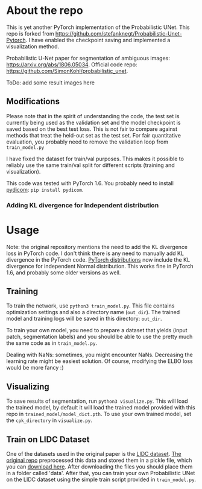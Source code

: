 # About the repo
This is yet another PyTorch implementation of the Probabilistic UNet. This repo is forked from https://github.com/stefanknegt/Probabilistic-Unet-Pytorch. I have enabled the checkpoint saving and implemented a visualization method.

Probabilistic U-Net paper for segmentation of ambiguous images: https://arxiv.org/abs/1806.05034.
Official code repo: https://github.com/SimonKohl/probabilistic_unet.

ToDo: add some result images here

## Modifications
Please note that in the spirit of understanding the code, the test set is currently being used as the validation set and the model checkpoint is saved based on the best test loss. This is not fair to compare against methods that treat the held-out set as the test set. For fair quantitative evaluation, you probably need to remove the validation loop from `train_model.py`

I have fixed the dataset for train/val purposes. This makes it possible to reliably use the same train/val split for different scripts (training and visualization).

This code was tested with PyTorch 1.6. You probably need to install [pydicom](https://pydicom.github.io/): `pip install pydicom`.
 
### Adding KL divergence for Independent distribution


# Usage
Note: the original repository mentions the need to add the KL divergence loss in PyTorch code. I don't think there is any need to manually add KL divergence in the PyTorch code. [PyTorch distributions](https://pytorch.org/docs/stable/distributions.html) now include the KL divergence for independent Normal distribution. This works fine in PyTorch 1.6, and probably some older versions as well.

## Training
To train the network, use `python3 train_model.py`. This file contains optimization settings and also a directory name (`out_dir`). The trained model and training logs will be saved in this directory: `out_dir`.

To train your own model, you need to prepare a dataset that yields (input patch, segmentation labels) and you should be able to use the pretty much the same code as in `train_model.py`. 

Dealing with NaNs: sometimes, you might encounter NaNs. Decreasing the learning rate might be easiest solution. Of course, modifying the ELBO loss would be more fancy :)

## Visualizing
To save results of segmentation, run `python3 visualize.py`. This will load the trained model, by default it will load the trained model provided with this repo in `trained_model/model_dict.pth`. To use your own trained model, set the `cpk_directory` in `visualize.py`. 


## Train on LIDC Dataset
One of the datasets used in the original paper is the [LIDC dataset](https://wiki.cancerimagingarchive.net). [The original repo](https://github.com/stefanknegt/Probabilistic-Unet-Pytorch) preprocessed this data and stored them in a pickle file, which you can [download here](https://drive.google.com/drive/folders/1xKfKCQo8qa6SAr3u7qWNtQjIphIrvmd5?usp=sharing). After downloading the files you should place them in a folder called 'data'. After that, you can train your own Probabilistic UNet on the LIDC dataset using the simple train script provided in `train_model.py`.